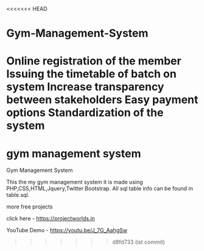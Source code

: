 <<<<<<< HEAD
# Gym-Management-System
Online registration of the member Issuing the timetable of batch on system Increase transparency between stakeholders Easy payment options Standardization of the system
=======
gym management system
===================

Gym Management System

This the my gym management system it is made using PHP,CSS,HTML,Jquery,Twitter Bootstrap.
All sql table info can be found in table.sql.


more free projects

click here - https://projectworlds.in


YouTube Demo - https://youtu.be/J_7G_AahgSw

>>>>>>> d8fd733 (ist commit)
